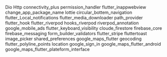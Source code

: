 Dio
Http
connectivity_plus
permission_handler
flutter_inappwebview
change_app_package_name
lottie
circular_bottem_navigation
flutter_Local_notifications
flutter_media_downloader
path_provider
flutter_hook
flutter_riverpod
hooks_riverpod
riverpod_annotation
google_mobile_ads
flutter_keyboard_visibility
cloude_firestore
firebase_core
firebase_messaging
form_builder_validators
flutter_stripe
fluttertoast
image_picker
shared_preferences
google_maps_flutter
geocoding
flutter_polyline_points
location
google_sign_in
google_maps_flutter_android
google_maps_flutter_plateform_interface



